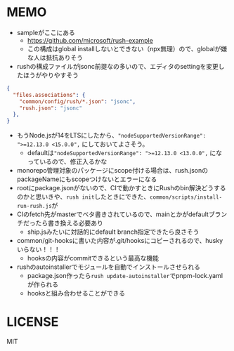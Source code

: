 # MEMO
- sampleがここにある
  - https://github.com/microsoft/rush-example
  - この構成はglobal installしないとできない（npx無理）ので、globalが嫌な人は抵抗ありそう
- rushの構成ファイルがjsonc前提なの多いので、エディタのsettingを変更したほうがやりやすそう
```json
{
  "files.associations": {
    "common/config/rush/*.json": "jsonc",
    "rush.json": "jsonc"
  },
}
```

- もうNode.jsが14をLTSにしたから、`"nodeSupportedVersionRange": ">=12.13.0 <15.0.0",` にしておいてよさそう。
  - defaultは`"nodeSupportedVersionRange": ">=12.13.0 <13.0.0",` になっているので、修正入るかな
- monorepo管理対象のパッケージにscope付ける場合は、rush.jsonのpackageNameにもscopeつけないとエラーになる
- rootにpackage.jsonがないので、CIで動かすときにRushのbin解決どうするのかと思いきや、`rush init`したときにできた、`common/scripts/install-run-rush.js`が
- CIのfetch先がmasterでベタ書きされているので、mainとかがdefaultブランチだったら書き換える必要あり
  - ship.jsみたいに対話的にdefault branch指定できたら良さそう
- common/git-hooksに書いた内容が.git/hooksにコピーされるので、huskyいらない！！！
  - hooksの内容がcommitできるという最高な機能
- rushのautoinstallerでモジュールを自動でインストールさせられる
  - package.json作ったら`rush update-autoinstaller`でpnpm-lock.yamlが作られる
  - hooksと組み合わせることができる
# LICENSE
MIT